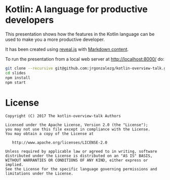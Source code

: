 # Kotlin: A language for productive developers

This presentation shows how the features in the Kotlin language can be used to make you a more productive developer.

It has been created using [reveal.js](https://github.com/hakimel/reveal.js) with [Markdown content](slides/README.md).

To run the presentation from a local web server at [http://localhost:8000/](http://localhost:8000/) do:

```bash
git clone --recursive git@github.com:jrgonzalezg/kotlin-overview-talk.git
cd slides
npm install
npm start
```

# License

    Copyright (C) 2017 The kotlin-overview-talk Authors

    Licensed under the Apache License, Version 2.0 (the "License");
    you may not use this file except in compliance with the License.
    You may obtain a copy of the License at

       http://www.apache.org/licenses/LICENSE-2.0

    Unless required by applicable law or agreed to in writing, software
    distributed under the License is distributed on an "AS IS" BASIS,
    WITHOUT WARRANTIES OR CONDITIONS OF ANY KIND, either express or implied.
    See the License for the specific language governing permissions and
    limitations under the License.
